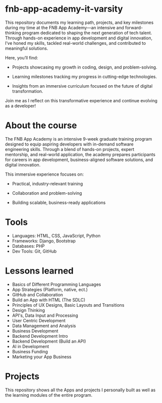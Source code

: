 # fnb-app-academy-it-varsity

This repository documents my learning path, projects, and key milestones during my time at the FNB App Academy—an intensive and forward-thinking program dedicated to shaping the next generation of tech talent. Through hands-on experience in app development and digital innovation, I’ve honed my skills, tackled real-world challenges, and contributed to meaningful solutions.

Here, you’ll find:

- Projects showcasing my growth in coding, design, and problem-solving.

- Learning milestones tracking my progress in cutting-edge technologies.

- Insights from an immersive curriculum focused on the future of digital transformation.

Join me as I reflect on this transformative experience and continue evolving as a developer!

# About the course

The FNB App Academy is an intensive 9-week graduate training program designed to equip aspiring developers with in-demand software engineering skills. Through a blend of hands-on projects, expert mentorship, and real-world application, the academy prepares participants for careers in app development, business-aligned software solutions, and digital innovation.

This immersive experience focuses on:

- Practical, industry-relevant training

- Collaboration and problem-solving

- Building scalable, business-ready applications

# Tools

- Languages: HTML, CSS, JavaScript, Python
- Frameworks: Django, Bootstrap
- Databases: PHP
- Dev Tools: Git, GitHub

# Lessons learned

- Basics of Different Programming Languages
- App Strategies (Platform, native, ect.)
- GitHub and Collaboration
- Build an App with HTML (The SDLC)
- Principles of UX Designs, Basic Layouts and Transitions
- Design Thinking
- API's, Data Input and Processing
- User Centric Development
- Data Management and Analysis
- Business Development
- Backend Development Intro
- Backend Development (Build an API)
- AI in Development
- Business Funding
- Marketing your App Business

# Projects

This repository shows all the Apps and projects I personally built as well as the learning modules of the entire program.
